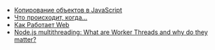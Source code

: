 * [Копирование объектов в JavaScript](/articles/%D0%9A%D0%BE%D0%BF%D0%B8%D1%80%D0%BE%D0%B2%D0%B0%D0%BD%D0%B8%D0%B5%20%D0%BE%D0%B1%D1%8A%D0%B5%D0%BA%D1%82%D0%BE%D0%B2%20%D0%B2%20JavaScript.md)
* [Что происходит, когда...](/articles/%D0%A7%D1%82%D0%BE%20%D0%BF%D1%80%D0%BE%D0%B8%D1%81%D1%85%D0%BE%D0%B4%D0%B8%D1%82%2C%20%D0%BA%D0%BE%D0%B3%D0%B4%D0%B0....md)
* [Как Работает Web](/articles/%D0%9A%D0%B0%D0%BA%20%D0%A0%D0%B0%D0%B1%D0%BE%D1%82%D0%B0%D0%B5%D1%82%20Web.md)
* [Node.js multithreading: What are Worker Threads and why do they matter?](/articles/Node.js%20multithreading%253A%20What%20are%20Worker%20Threads%20and%20why%20do%20they%20matter%253F.md)
